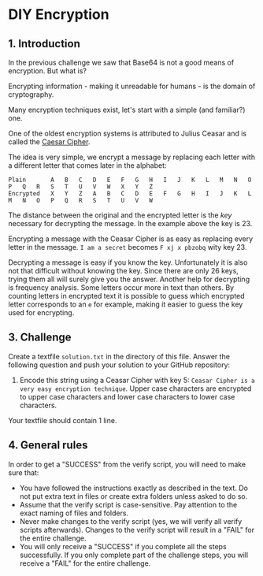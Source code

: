 # DIY Encryption

## 1. Introduction

In the previous challenge we saw that Base64 is not a good means of encryption. But what is?

Encrypting information - making it unreadable for humans - is the domain of cryptography.

Many encryption techniques exist, let's start with a simple (and familiar?) one.

One of the oldest encryption systems is attributed to Julius Ceasar and is called the [Caesar Cipher](https://en.wikipedia.org/wiki/Caesar_cipher).

The idea is very simple, we encrypt a message by replacing each letter with a different letter that comes later in the alphabet:

```text
Plain	    A	B	C	D	E	F	G	H	I	J	K	L	M	N	O	P	Q	R	S	T	U	V	W	X	Y	Z
Encrypted	X	Y	Z	A	B	C	D	E	F	G	H	I	J	K	L	M	N	O	P	Q	R	S	T	U	V	W
```

The distance between the original and the encrypted letter is the _key_ necessary for decrypting the message. In the example above the key is 23.

Encrypting a message with the Ceasar Cipher is as easy as replacing every letter in the message. `I am a secret` becomes `F xj x pbzobq` wity key 23.

Decrypting a message is easy if you know the key. Unfortunately it is also not that difficult without knowing the key. Since there are only 26 keys, trying them all will surely give you the answer. Another help for decrypting is frequency analysis. Some letters occur more in text than others. By counting letters in encrypted text it is possible to guess which encrypted letter corresponds to an `e` for example, making it easier to guess the key used for encrypting.

## 3. Challenge

Create a textfile `solution.txt` in the directory of this file. Answer the following question and push your solution to your GitHub repository:

1. Encode this string using a Ceasar Cipher with key 5: `Ceasar Cipher is a very easy encryption technique`. Upper case characters are encrypted to upper case characters and lower case characters to lower case characters.

Your textfile should contain 1 line.

## 4. General rules

In order to get a "SUCCESS" from the verify script, you will need to make sure that:

-   You have followed the instructions exactly as described in the text. Do not put extra text in files or create extra folders unless asked to do so.
-   Assume that the verify script is case-sensitive. Pay attention to the exact naming of files and folders.
-   Never make changes to the verify script (yes, we will verify all verify scripts afterwards). Changes to the verify script will result in a "FAIL" for the entire challenge.
-   You will only receive a "SUCCESS" if you complete all the steps successfully. If you only complete part of the challenge steps, you will receive a "FAIL" for the entire challenge.